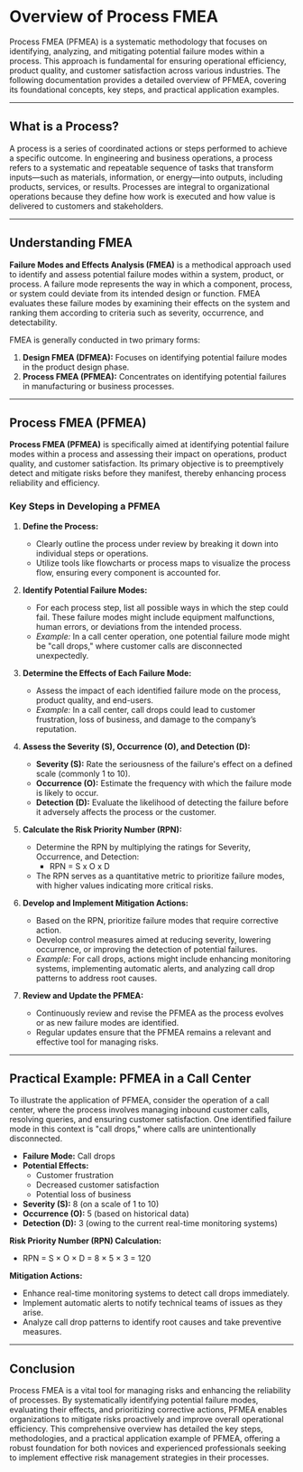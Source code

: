 # Overview of Process FMEA

Process FMEA (PFMEA) is a systematic methodology that focuses on identifying, analyzing, and mitigating potential failure modes within a process. This approach is fundamental for ensuring operational efficiency, product quality, and customer satisfaction across various industries. The following documentation provides a detailed overview of PFMEA, covering its foundational concepts, key steps, and practical application examples.

---

## What is a Process?

A process is a series of coordinated actions or steps performed to achieve a specific outcome. In engineering and business operations, a process refers to a systematic and repeatable sequence of tasks that transform inputs—such as materials, information, or energy—into outputs, including products, services, or results. Processes are integral to organizational operations because they define how work is executed and how value is delivered to customers and stakeholders.

---

## Understanding FMEA

**Failure Modes and Effects Analysis (FMEA)** is a methodical approach used to identify and assess potential failure modes within a system, product, or process. A failure mode represents the way in which a component, process, or system could deviate from its intended design or function. FMEA evaluates these failure modes by examining their effects on the system and ranking them according to criteria such as severity, occurrence, and detectability.

FMEA is generally conducted in two primary forms:

1. **Design FMEA (DFMEA):** Focuses on identifying potential failure modes in the product design phase.
2. **Process FMEA (PFMEA):** Concentrates on identifying potential failures in manufacturing or business processes.

---

## Process FMEA (PFMEA)

**Process FMEA (PFMEA)** is specifically aimed at identifying potential failure modes within a process and assessing their impact on operations, product quality, and customer satisfaction. Its primary objective is to preemptively detect and mitigate risks before they manifest, thereby enhancing process reliability and efficiency.

### Key Steps in Developing a PFMEA

1. **Define the Process:**
   - Clearly outline the process under review by breaking it down into individual steps or operations.
   - Utilize tools like flowcharts or process maps to visualize the process flow, ensuring every component is accounted for.

2. **Identify Potential Failure Modes:**
   - For each process step, list all possible ways in which the step could fail. These failure modes might include equipment malfunctions, human errors, or deviations from the intended process.
   - *Example:* In a call center operation, one potential failure mode might be "call drops," where customer calls are disconnected unexpectedly.

3. **Determine the Effects of Each Failure Mode:**
   - Assess the impact of each identified failure mode on the process, product quality, and end-users.
   - *Example:* In a call center, call drops could lead to customer frustration, loss of business, and damage to the company’s reputation.

4. **Assess the Severity (S), Occurrence (O), and Detection (D):**
   - **Severity (S):** Rate the seriousness of the failure's effect on a defined scale (commonly 1 to 10).
   - **Occurrence (O):** Estimate the frequency with which the failure mode is likely to occur.
   - **Detection (D):** Evaluate the likelihood of detecting the failure before it adversely affects the process or the customer.

5. **Calculate the Risk Priority Number (RPN):**
   - Determine the RPN by multiplying the ratings for Severity, Occurrence, and Detection:
      - RPN = S x O x D
   - The RPN serves as a quantitative metric to prioritize failure modes, with higher values indicating more critical risks.

6. **Develop and Implement Mitigation Actions:**
   - Based on the RPN, prioritize failure modes that require corrective action.
   - Develop control measures aimed at reducing severity, lowering occurrence, or improving the detection of potential failures.
   - *Example:* For call drops, actions might include enhancing monitoring systems, implementing automatic alerts, and analyzing call drop patterns to address root causes.

7. **Review and Update the PFMEA:**
   - Continuously review and revise the PFMEA as the process evolves or as new failure modes are identified.
   - Regular updates ensure that the PFMEA remains a relevant and effective tool for managing risks.

---

## Practical Example: PFMEA in a Call Center

To illustrate the application of PFMEA, consider the operation of a call center, where the process involves managing inbound customer calls, resolving queries, and ensuring customer satisfaction. One identified failure mode in this context is "call drops," where calls are unintentionally disconnected.

- **Failure Mode:** Call drops
- **Potential Effects:**
  - Customer frustration
  - Decreased customer satisfaction
  - Potential loss of business
- **Severity (S):** 8 (on a scale of 1 to 10)
- **Occurrence (O):** 5 (based on historical data)
- **Detection (D):** 3 (owing to the current real-time monitoring systems)

**Risk Priority Number (RPN) Calculation:**

- RPN = S × O × D = 8 × 5 × 3 = 120

**Mitigation Actions:**

- Enhance real-time monitoring systems to detect call drops immediately.
- Implement automatic alerts to notify technical teams of issues as they arise.
- Analyze call drop patterns to identify root causes and take preventive measures.

---

## Conclusion

Process FMEA is a vital tool for managing risks and enhancing the reliability of processes. By systematically identifying potential failure modes, evaluating their effects, and prioritizing corrective actions, PFMEA enables organizations to mitigate risks proactively and improve overall operational efficiency. This comprehensive overview has detailed the key steps, methodologies, and a practical application example of PFMEA, offering a robust foundation for both novices and experienced professionals seeking to implement effective risk management strategies in their processes.